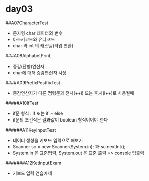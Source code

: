 # day03

##A07CharacterTest
- 문자형 char 데이터와 변수
- 아스키코드와 유니코드
- char 와 int 의 캐스팅(타입 변환)

###A08AlphabetPrint
- 증감(단항)연산자
- char에 대해 증감연산자 사용

####A09PrefixPostfixTest
- 증감연산자가 다른 명령문과 전치(++i) 또는 후치(i++)로 사용될때

#####A10IfTest
- if문 형식 : if 또는 if ~  else
- if문의 조건식은 결과값이 boolean 형식이어야 한다

######A11KeyInputTest
- 데이터 생성을 키보드 입력으로 해보기
- Scanner sc = new Scanner(System.in); 과 sc.nextInt();
- System.in 은 표준입력, System.out 은 표준 출력 => console 입출력

#######A12KetInputExam
- 키보드 입력 연습예제

